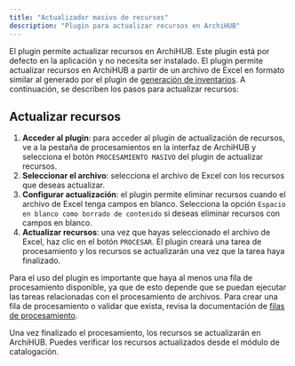 ```yaml
---
title: "Actualizador masivo de recursos"
description: "Plugin para actualizar recursos en ArchiHUB"
---
```


El plugin permite actualizar recursos en ArchiHUB. Este plugin está por defecto en la aplicación y no necesita ser instalado. El plugin permite actualizar recursos en ArchiHUB a partir de un archivo de Excel en formato similar al generado por el plugin de [generación de inventarios](../inventory_maker). A continuación, se describen los pasos para actualizar recursos:

## Actualizar recursos

1. **Acceder al plugin**: para acceder al plugin de actualización de recursos, ve a la pestaña de procesamientos en la interfaz de ArchiHUB y selecciona el botón `PROCESAMIENTO MASIVO` del plugin de actualizar recursos.
2. **Seleccionar el archivo**: selecciona el archivo de Excel con los recursos que deseas actualizar.
3. **Configurar actualización**: el plugin permite eliminar recursos cuando el archivo de Excel tenga campos en blanco. Selecciona la opción `Espacio en blanco como borrado de contenido` si deseas eliminar recursos con campos en blanco.
4. **Actualizar recursos**: una vez que hayas seleccionado el archivo de Excel, haz clic en el botón `PROCESAR`. El plugin creará una tarea de procesamiento y los recursos se actualizarán una vez que la tarea haya finalizado.

Para el uso del plugin es importante que haya al menos una fila de procesamiento disponible, ya que de esto depende que se puedan ejecutar las tareas relacionadas con el procesamiento de archivos. Para crear una fila de procesamiento o validar que exista, revisa la documentación de [filas de procesamiento](../nodos).

Una vez finalizado el procesamiento, los recursos se actualizarán en ArchiHUB. Puedes verificar los recursos actualizados desde el módulo de catalogación.